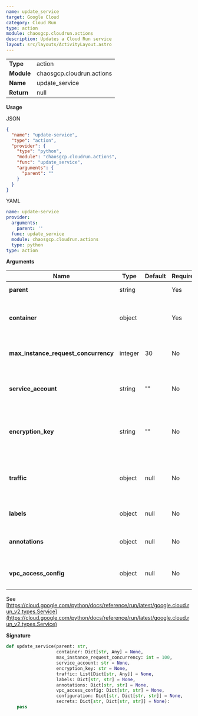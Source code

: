 ```yaml
---
name: update_service
target: Google Cloud
category: Cloud Run
type: action
module: chaosgcp.cloudrun.actions
description: Updates a Cloud Run service
layout: src/layouts/ActivityLayout.astro
---
```


|            |                      |
| ---------- | -------------------- |
| **Type**   | action               |
| **Module** | chaosgcp.cloudrun.actions |
| **Name**   | update_service     |
| **Return** | null              |

**Usage**

JSON

```json
{
  "name": "update-service",
  "type": "action",
  "provider": {
    "type": "python",
    "module": "chaosgcp.cloudrun.actions",
    "func": "update_service",
    "arguments": {
      "parent": ""
    }
  }
}
```

YAML

```yaml
name: update-service
provider:
  arguments:
    parent: ''
  func: update_service
  module: chaosgcp.cloudrun.actions
  type: python
type: action
```

**Arguments**

| Name                    | Type    | Default | Required | Title               | Description                               |
| ----------------------- | ------- | ------- | -------- | ------------------- | ----------------------------------------- |
| **parent**         | string  |         | Yes      | Service Path         | Full service path |
| **container** | object |     | Yes       | Container Definition | JSON encoded description of the container |
| **max_instance_request_concurrency** | integer |   30  | No       | Request Concurrency | Maximum requests concurrency per instance |
| **service_account** | string | ""    | No       | Service Account | Name of the service account to attach to the service |
| **encryption_key** | string |  ""  | No       | Encryption Key | Name of the encryption key to associate with the service |
| **traffic** | object | null    | No       | Traffic Target | JSON encoded sequence of of tarffic target objects |
| **labels** | object |  null  | No       | Labels | JSON encoded set of labels |
| **annotations** | object |  null | No       | Annotations | JSON encoded set of annotations |
| **vpc_access_config** | object |  null | No       | VPC Acces Config | JSON encoded vpc configuration object |

See [https://cloud.google.com/python/docs/reference/run/latest/google.cloud.run_v2.types.Service](https://cloud.google.com/python/docs/reference/run/latest/google.cloud.run_v2.types.Service)

**Signature**

```python
def update_service(parent: str,
                   container: Dict[str, Any] = None,
                   max_instance_request_concurrency: int = 100,
                   service_account: str = None,
                   encryption_key: str = None,
                   traffic: List[Dict[str, Any]] = None,
                   labels: Dict[str, str] = None,
                   annotations: Dict[str, str] = None,
                   vpc_access_config: Dict[str, str] = None,
                   configuration: Dict[str, Dict[str, str]] = None,
                   secrets: Dict[str, Dict[str, str]] = None):
    pass
```
